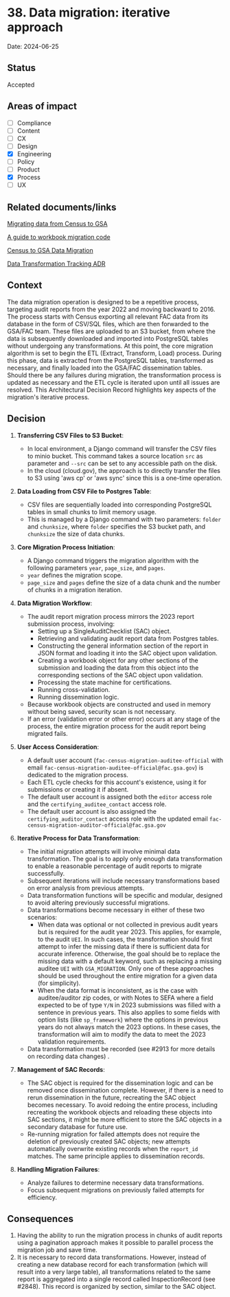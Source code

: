 # 38. Data migration: iterative approach

Date: 2024-06-25

## Status

Accepted

## Areas of impact

- [ ]   Compliance
- [ ]   Content
- [ ]   CX
- [ ]   Design
- [x]   Engineering
- [ ]   Policy
- [ ]   Product
- [x]   Process
- [ ]   UX

## Related documents/links
[Migrating data from Census to GSA](https://github.com/GSA-TTS/FAC/issues/2789)

[A guide to workbook migration code](https://docs.google.com/document/d/12jcupPwqTc1muIaCsMxKgC33cOPOQQ6V4EoH9OmZGo0/edit)

[Census to GSA Data Migration](https://docs.google.com/document/d/1RK-G8CgR3s3gK2kk9POGo4uMl7NcJnyeyZjlQIfgP_w/edit#heading=h.atn7x8os6xf3)

[Data Transformation Tracking ADR](https://github.com/GSA-TTS/FAC/issues/2913)

## Context
The data migration operation is designed to be a repetitive process, targeting audit reports from the year 2022 and moving backward to 2016. The process starts with Census exporting all relevant FAC data from its database in the form of CSV/SQL files, which are then forwarded to the GSA/FAC team. These files are uploaded to an S3 bucket, from where the data is subsequently downloaded and imported into PostgreSQL tables without undergoing any transformations.  At this point, the core migration algorithm is set to begin the ETL (Extract, Transform, Load) process. During this phase, data is extracted from the PostgreSQL tables, transformed as necessary, and finally loaded into the GSA/FAC dissemination tables. Should there be any failures during migration, the transformation process is updated as necessary and the ETL cycle is iterated upon until all issues are resolved. 
This Architectural Decision Record highlights key aspects of the migration's iterative process.

## Decision

1. **Transferring CSV Files to S3 Bucket**:
   - In local environment, a Django command will transfer the CSV files to minio bucket. This command takes a source location `src` as parameter and `--src` can be set to any accessible path on the disk.
   - In the cloud (cloud.gov), the approach is to directly transfer the files to S3 using 'aws cp' or 'aws sync' since this is a one-time operation.

2. **Data Loading from CSV File to Postgres Table**:
   - CSV files are sequentially loaded into corresponding PostgreSQL tables in small chunks to limit memory usage.
   - This is managed by a Django command with two parameters: `folder` and `chunksize`, where `folder` specifies the S3 bucket path, and `chunksize` the size of data chunks.

3. **Core Migration Process Initiation**:
   - A Django command triggers the migration algorithm with the following parameters `year`, `page_size`, and `pages`.
   - `year` defines the migration scope.
   - `page_size` and `pages` define the size of a data chunk and the number of chunks in a migration iteration.

4. **Data Migration Workflow**:
   - The audit report migration process mirrors the 2023 report submission process, involving:
     * Setting up a SingleAuditChecklist (SAC) object.
     * Retrieving and validating audit report data from Postgres tables.
     * Constructing the general information section of the report in JSON format and loading it into the SAC object upon validation.
     * Creating a workbook object for any other sections of the submission and loading the data from this object into the corresponding sections of the SAC object upon validation.
     * Processing the state machine for certifications.
     * Running cross-validation.
     * Running dissemination logic.
   - Because workbook objects are constructed and used in memory without being saved, security scan is not necessary.
   - If an error (validation error or other error) occurs at any stage of the process, the entire migration process for the audit report being migrated fails. 
   
5. **User Access Consideration**:
   - A default user account (`fac-census-migration-auditee-official` with email `fac-census-migration-auditee-official@fac.gsa.gov`) is dedicated to the migration process.
   - Each ETL cycle checks for this account's existence, using it for submissions or creating it if absent.
   - The default user account is assigned both the `editor` access role and the `certifying_auditee_contact` access role. 
   - The default user account is also assigned the `certifying_auditor_contact` access role with the updated email `fac-census-migration-auditor-official@fac.gsa.gov`

6. **Iterative Process for Data Transformation**:
   - The initial migration attempts will involve minimal data transformation. The goal is to apply only enough data transformation to enable a reasonable percentage of audit reports to migrate successfully.
   - Subsequent iterations will include necessary transformations based on error analysis from previous attempts.
   - Data transformation functions will be specific and modular, designed to avoid altering previously successful migrations.
   - Data transformations become necessary in either of these two scenarios:
	 * When data was optional or not collected in previous audit years but is required for the audit year 2023. This applies, for example, to the audit `UEI`. In such cases, the transformation should first attempt to infer the missing data if there is sufficient data for accurate inference. Otherwise, the goal should be to replace the missing data with a default keyword, such as replacing a missing auditee `UEI` with `GSA_MIGRATION`. Only one of these approaches should be used throughout the entire migration for a given data (for simplicity).
     * When the data format is inconsistent, as is the case with auditee/auditor zip codes, or with Notes to SEFA where a field expected to be of type `Y/N` in 2023 submissions was filled with a sentence in previous years. This also applies to some fields with option lists (like `sp_framework`) where the options in previous years do not always match the 2023 options. In these cases, the transformation will aim to modify the data to meet the 2023 validation requirements.
   - Data transformation must be recorded (see #2913 for more details on recording data changes) .

7. **Management of SAC Records**:
   - The SAC object is required for the dissemination logic and can be removed once dissemination complete. However, if there is a need to rerun dissemination in the future, recreating the SAC object becomes necessary. To avoid redoing the entire process, including recreating the workbook objects and reloading these objects into SAC sections, it might be more efficient to store the SAC objects in a secondary database for future use.
   - Re-running migration for failed attempts does not require the deletion of previously created SAC objects; new attempts automatically overwrite existing records when the `report_id` matches. The same principle applies to dissemination records.
		
8. **Handling Migration Failures**:
   - Analyze failures to determine necessary data transformations.
   - Focus subsequent migrations on previously failed attempts for efficiency.
   
## Consequences

1. Having the ability to run the migration process in chunks of audit reports using a pagination approach makes it possible to parallel process the migration job and save time.
2. It is necessary to record data transformations. However, instead of creating a new database record for each transformation (which will result into a very large table), all transformations related to the same report is aggregated into a single record called InspectionRecord (see #2848). This record is organized by section, similar to the SAC object. 